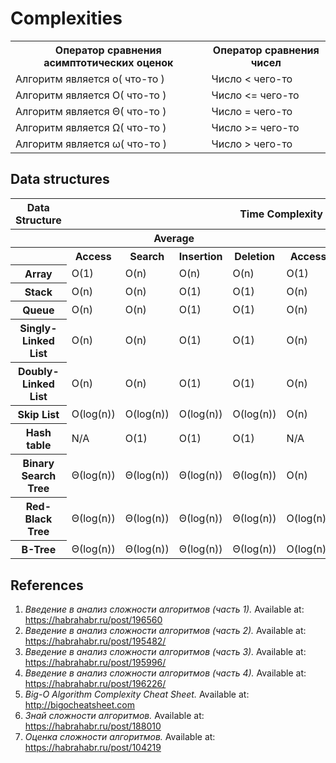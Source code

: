 # Complexities

<table>
  <tr>
    <th>Оператор сравнения асимптотических оценок</th>
    <th>Оператор сравнения чисел</th>
  </tr>
  <tr>
    <td>Алгоритм является o( что-то )</td>
    <td>Число &lt; чего-то</td>
  </tr>
  <tr>
    <td>Алгоритм является O( что-то )</td>
    <td>Число &lt;= чего-то</td>
  </tr>
    <tr>
    <td>Алгоритм является Θ( что-то )</td>
    <td>Число = чего-то</td>
  </tr>
    <tr>
    <td>Алгоритм является Ω( что-то )</td>
    <td>Число &gt;= чего-то</td>
  </tr>
  <tr>
    <td>Алгоритм является ω( что-то )</td>
    <td>Число &gt; чего-то</td>
  </tr>
</table>

<h2>Data structures</h2>
<table>
  <tr>
    <th>Data Structure</th>
    <th colspan="8">Time Complexity</th>
    <th>Space Complexity</th>
  </tr>
  <tr>
    <th></th>
    <th colspan="4">Average</th>
    <th colspan="4">Worst</th>
    <th>Worst</th>
  </tr>
  <tr>
    <th></th>
    <th>Access</th>
    <th>Search</th>
    <th>Insertion</th>
    <th>Deletion</th>
    <th>Access</th>
    <th>Search</th>
    <th>Insertion</th>
    <th>Deletion</th>
    <th></th>
  </tr>
  <tr>
    <th>Array</th>
    <td>O(1)</td>
    <td>O(n)</td>
    <td>O(n)</td>
    <td>O(n)</td>
    <td>O(1)</td>
    <td>O(n)</td>
    <td>O(n)</td>
    <td>O(n)</td>
    <td>O(n)</td>
  </tr>
  <tr>
    <th>Stack</th>
    <td>O(n)</td>
    <td>O(n)</td>
    <td>O(1)</td>
    <td>O(1)</td>
    <td>O(n)</td>
    <td>O(n)</td>
    <td>O(1)</td>
    <td>O(1)</td>
    <td>O(n)</td>
  </tr>
  <tr>
    <th>Queue</th>
    <td>O(n)</td>
    <td>O(n)</td>
    <td>O(1)</td>
    <td>O(1)</td>
    <td>O(n)</td>
    <td>O(n)</td>
    <td>O(1)</td>
    <td>O(1)</td>
    <td>O(n)</td>
  </tr>
  <tr>
    <th>Singly-Linked List</th>
    <td>O(n)</td>
    <td>O(n)</td>
    <td>O(1)</td>
    <td>O(1)</td>
    <td>O(n)</td>
    <td>O(n)</td>
    <td>O(1)</td>
    <td>O(1)</td>
    <td>O(n)</td>
  </tr>
  <tr>
    <th>Doubly-Linked List</th>
    <td>O(n)</td>
    <td>O(n)</td>
    <td>O(1)</td>
    <td>O(1)</td>
    <td>O(n)</td>
    <td>O(n)</td>
    <td>O(1)</td>
    <td>O(1)</td>
    <td>O(n)</td>
  </tr>
  <tr>
    <th>Skip List</th>
    <td>O(log(n))</td>
    <td>O(log(n))</td>
    <td>O(log(n))</td>
    <td>O(log(n))</td>
    <td>O(n)</td>
    <td>O(n)</td>
    <td>O(n)</td>
    <td>O(n)</td>
    <td>O(n log(n))</td>
  </tr>
  <tr>
    <th>Hash table</th>
    <td>N/A</td>
    <td>O(1)</td>
    <td>O(1)</td>
    <td>O(1)</td>
    <td>N/A</td>
    <td>O(n)</td>
    <td>O(n)</td>
    <td>O(n)</td>
    <td>O(n)</td>
  </tr>
    <tr>
    <th>Binary Search Tree</th>
    <td>Θ(log(n))</td>
    <td>Θ(log(n))</td>
    <td>Θ(log(n))</td>
    <td>Θ(log(n))</td>
    <td>O(n)</td>
    <td>O(n)</td>
    <td>O(n)</td>
    <td>O(n)</td>
    <td>O(n)</td>
  </tr>
  <tr>
    <th>Red-Black Tree</th>
    <td>Θ(log(n))</td>
    <td>Θ(log(n))</td>
    <td>Θ(log(n))</td>
    <td>Θ(log(n))</td>
    <td>O(log(n))</td>
    <td>O(log(n))</td>
    <td>O(log(n))</td>
    <td>O(log(n))</td>
    <td>O(n)</td>
  </tr>
  <tr>
    <th>B-Tree</th>
    <td>Θ(log(n))</td>
    <td>Θ(log(n))</td>
    <td>Θ(log(n))</td>
    <td>Θ(log(n))</td>
    <td>O(log(n))</td>
    <td>O(log(n))</td>
    <td>O(log(n))</td>
    <td>O(log(n))</td>
    <td>O(n)</td>
  </tr>
</table>

<h2>References</h2>
  <ol>
    <li><i>Введение в анализ сложности алгоритмов (часть 1).</i> Available at: <a href="https://habrahabr.ru/post/196560/">https://habrahabr.ru/post/196560</a></li>
    <li><i>Введение в анализ сложности алгоритмов (часть 2).</i> Available at: <a href="https://habrahabr.ru/post/195482/">https://habrahabr.ru/post/195482/</a></li>
    <li><i>Введение в анализ сложности алгоритмов (часть 3).</i> Available at: <a href="https://habrahabr.ru/post/195996/">https://habrahabr.ru/post/195996/</a></li>
    <li><i>Введение в анализ сложности алгоритмов (часть 4).</i> Available at: <a href="https://habrahabr.ru/post/196226/">https://habrahabr.ru/post/196226/</a></li>
    <li><i>Big-O Algorithm Complexity Cheat Sheet.</i> Available at: <a href="http://bigocheatsheet.com">http://bigocheatsheet.com</a></li>
    <li><i>Знай сложности алгоритмов.</i> Available at: <a href="https://habrahabr.ru/post/188010">https://habrahabr.ru/post/188010</a></li>
    <li><i>Оценка сложности алгоритмов.</i> Available at: <a href="https://habrahabr.ru/post/104219/">https://habrahabr.ru/post/104219</a></li>  
  </ol>
